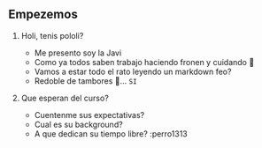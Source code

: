 ## **Empezemos**

1. Holi, tenis pololi?
   * Me presento soy la Javi
   - Como ya todos saben trabajo haciendo fronen y cuidando 👶
   - Vamos a estar todo el rato leyendo un markdown feo?
   - Redoble de tambores 🥁… `SI`

2. Que esperan del curso?
   * Cuentenme sus expectativas?
   - Cual es su background?
   - A que dedican su tiempo libre? :perro1313





